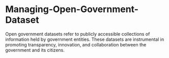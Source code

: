 # Managing-Open-Government-Dataset
Open government datasets refer to publicly accessible collections of information held by government entities. These datasets are instrumental in promoting transparency, innovation, and collaboration between the government and its citizens. 
